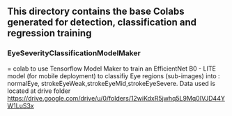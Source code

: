 ## This directory contains the base Colabs generated for detection, classification and regression training


### EyeSeverityClassificationModelMaker  
= colab to use Tensorflow Model Maker to train an EfficientNet B0 - LITE model (for mobile deployment) to classifiy Eye regions (sub-images) into : normalEye, strokeEyeWeak,strokeEyeMid,strokeEyeSevere.   Data used is located at drive folder https://drive.google.com/drive/u/0/folders/12wiKdxR5jwhq5L9Mq0IVJD44YW1LuS3x 

